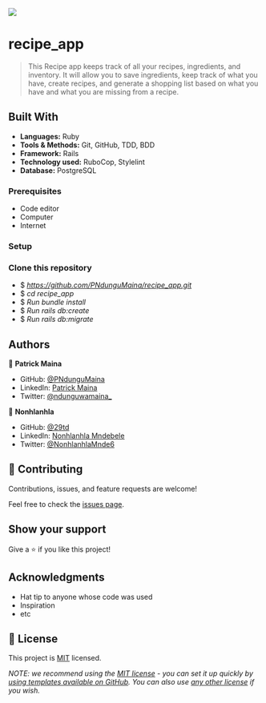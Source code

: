 ![](https://img.shields.io/badge/Microverse-blueviolet)

# recipe_app

> This Recipe app keeps track of all your recipes, ingredients, and inventory. It will allow you to save ingredients, keep track of what you have, create recipes, and generate a shopping list based on what you have and what you are missing from a recipe.

## Built With

- **Languages:** Ruby
- **Tools & Methods:** Git, GitHub, TDD, BDD
- **Framework:** Rails
- **Technology used:** RuboCop, Stylelint
- **Database:** PostgreSQL

### Prerequisites

- Code editor
- Computer
- Internet

### Setup

### Clone this repository

- $ _https://github.com/PNdunguMaina/recipe_app.git_
- $ _cd recipe_app_
- $ _Run bundle install_
- $ _Run rails db:create_
- $ _Run rails db:migrate_

## Authors

👤 **Patrick Maina**

- GitHub: [@PNdunguMaina](https://github.com/PNdunguMaina)
- LinkedIn: [Patrick Maina](https://www.linkedin.com/in/pndungumaina/)
- Twitter: [@ndunguwamaina_](https://twitter.com/ndunguwamaina_)

👤 **Nonhlanhla**

- GitHub: [@29td](https://github.com/29td)
- LinkedIn: [Nonhlanhla Mndebele](https://www.linkedin.com/in/nonhlanhla-mndebele/)
- Twitter: [@NonhlanhlaMnde6](https://twitter.com/NonhlanhlaMnde6)

## 🤝 Contributing

Contributions, issues, and feature requests are welcome!

Feel free to check the [issues page](https://github.com/PNdunguMaina/recipe_app/issues).

## Show your support

Give a ⭐️ if you like this project!

## Acknowledgments

- Hat tip to anyone whose code was used
- Inspiration
- etc

## 📝 License

This project is [MIT](./LICENSE) licensed.

_NOTE: we recommend using the [MIT license](https://choosealicense.com/licenses/mit/) - you can set it up quickly by [using templates available on GitHub](https://docs.github.com/en/communities/setting-up-your-project-for-healthy-contributions/adding-a-license-to-a-repository). You can also use [any other license](https://choosealicense.com/licenses/) if you wish._
